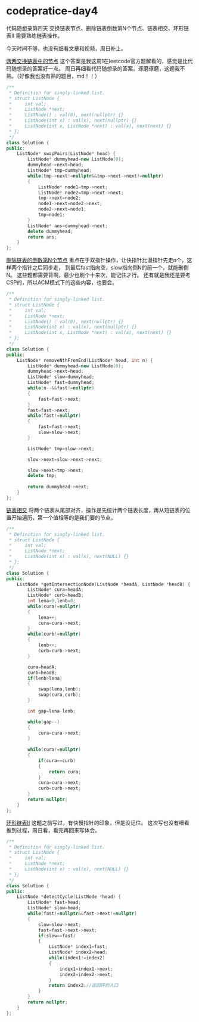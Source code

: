 # codepratice-day4
代码随想录第四天
交换链表节点、删除链表倒数第N个节点、链表相交、环形链表Ⅱ
需要熟练链表操作。

今天时间不够，也没有细看文章和视频，周日补上。

[两两交换链表中的节点](https://leetcode.cn/problems/swap-nodes-in-pairs/description/)
这个答案是我这周1在leetcode官方题解看的，感觉是比代码随想录的答案好一点。
周日再细看代码随想录的答案，琢磨琢磨，这题我不熟。（好像我也没有熟的题目，md！！）
```CPP
/**
 * Definition for singly-linked list.
 * struct ListNode {
 *     int val;
 *     ListNode *next;
 *     ListNode() : val(0), next(nullptr) {}
 *     ListNode(int x) : val(x), next(nullptr) {}
 *     ListNode(int x, ListNode *next) : val(x), next(next) {}
 * };
 */
class Solution {
public:
    ListNode* swapPairs(ListNode* head) {
        ListNode* dummyhead=new ListNode(0);
        dummyhead->next=head;
        ListNode* tmp=dummyhead;
        while(tmp->next!=nullptr&&tmp->next->next!=nullptr)
        {
            ListNode* node1=tmp->next;
            ListNode* node2=tmp->next->next;
            tmp->next=node2;
            node1->next=node2->next;
            node2->next=node1;
            tmp=node1;
        }
        ListNode* ans=dummyhead->next;
        delete dummyhead;
        return ans;
    }
};
```

[删除链表的倒数第N个节点](https://leetcode.cn/problems/remove-nth-node-from-end-of-list/description/)
重点在于双指针操作，让快指针比漫指针先走n个，这样两个指针之后同步走， 到最后fast指向空，slow指向倒N的前一个，就能删倒N。
这些题都需要背啊，最少也刷个十来次，能记住才行。
还有就是我还是要考CSP的，所以ACM模式下的这些内容，也要会。
```CPP
/**
 * Definition for singly-linked list.
 * struct ListNode {
 *     int val;
 *     ListNode *next;
 *     ListNode() : val(0), next(nullptr) {}
 *     ListNode(int x) : val(x), next(nullptr) {}
 *     ListNode(int x, ListNode *next) : val(x), next(next) {}
 * };
 */
class Solution {
public:
    ListNode* removeNthFromEnd(ListNode* head, int n) {
        ListNode* dummyhead=new ListNode(0);
        dummyhead->next=head;
        ListNode* slow=dummyhead;
        ListNode* fast=dummyhead;
        while(n--&&fast!=nullptr)
        {
            fast=fast->next;
        }
        fast=fast->next;
        while(fast!=nullptr)
        {
            fast=fast->next;
            slow=slow->next;
        }

        ListNode* tmp=slow->next;

        slow->next=slow->next->next;

        slow->next=tmp->next;
        delete tmp;
        
        return dummyhead->next;
    }
};
```


[链表相交](https://leetcode.cn/problems/intersection-of-two-linked-lists-lcci/)
将两个链表从尾部对齐，操作是先统计两个链表长度，再从短链表的位置开始遍历，第一个值相等的是我们要的节点。
```CPP
/**
 * Definition for singly-linked list.
 * struct ListNode {
 *     int val;
 *     ListNode *next;
 *     ListNode(int x) : val(x), next(NULL) {}
 * };
 */
class Solution {
public:
    ListNode *getIntersectionNode(ListNode *headA, ListNode *headB) {
        ListNode* cura=headA;
        ListNode* curb=headB;
        int lena=0,lenb=0;
        while(cura!=nullptr)
        {
            lena++;
            cura=cura->next;
        }
        while(curb!=nullptr)
        {
            lenb++;
            curb=curb->next;
        }

        cura=headA;
        curb=headB;
        if(lenb>lena)
        {
            swap(lena,lenb);
            swap(cura,curb);
        }

        int gap=lena-lenb;

        while(gap--)
        {
            cura=cura->next;
        }
        
        while(cura!=nullptr)
        {
            if(cura==curb)
            {
                return cura;
            }
            cura=cura->next;
            curb=curb->next;
        }
        return nullptr;
    }
};
```

[环形链表II](https://leetcode.cn/problems/linked-list-cycle-ii/)
这题之前写过，有快慢指针的印象，但是没记住。
这次写也没有细看推到过程，周日看，看完再回来写体会。
```CPP
/**
 * Definition for singly-linked list.
 * struct ListNode {
 *     int val;
 *     ListNode *next;
 *     ListNode(int x) : val(x), next(NULL) {}
 * };
 */
class Solution {
public:
    ListNode *detectCycle(ListNode *head) {
        ListNode* fast=head;
        ListNode* slow=head;
        while(fast!=nullptr&&fast->next!=nullptr)
        {
            slow=slow->next;
            fast=fast->next->next;
            if(slow==fast)
            {
                ListNode* index1=fast;
                ListNode* index2=head;
                while(index1!=index2)
                {
                    index1=index1->next;
                    index2=index2->next;
                }
                return index2;//返回环的入口
            }
        }
        return nullptr;
    }
};
```



